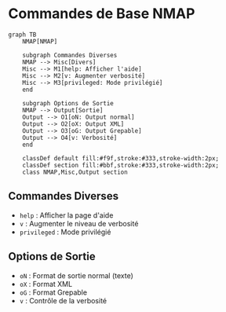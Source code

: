 # Commandes de Base NMAP

```mermaid
graph TB
    NMAP[NMAP]
    
    subgraph Commandes Diverses
    NMAP --> Misc[Divers]
    Misc --> M1[help: Afficher l'aide]
    Misc --> M2[v: Augmenter verbosité]
    Misc --> M3[privileged: Mode privilégié]
    end
    
    subgraph Options de Sortie
    NMAP --> Output[Sortie]
    Output --> O1[oN: Output normal]
    Output --> O2[oX: Output XML]
    Output --> O3[oG: Output Grepable]
    Output --> O4[v: Verbosité]
    end

    classDef default fill:#f9f,stroke:#333,stroke-width:2px;
    classDef section fill:#bbf,stroke:#333,stroke-width:2px;
    class NMAP,Misc,Output section
```

## Commandes Diverses
- `help` : Afficher la page d'aide
- `v` : Augmenter le niveau de verbosité
- `privileged` : Mode privilégié

## Options de Sortie
- `oN` : Format de sortie normal (texte)
- `oX` : Format XML
- `oG` : Format Grepable
- `v` : Contrôle de la verbosité
